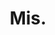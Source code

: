 ---
layout: page
title: Mis.
nav: false
dropdown: true
children: 
    - title: projects
      permalink: /projects/
    - title: divider
    - title: blog
      permalink: /posts/
---